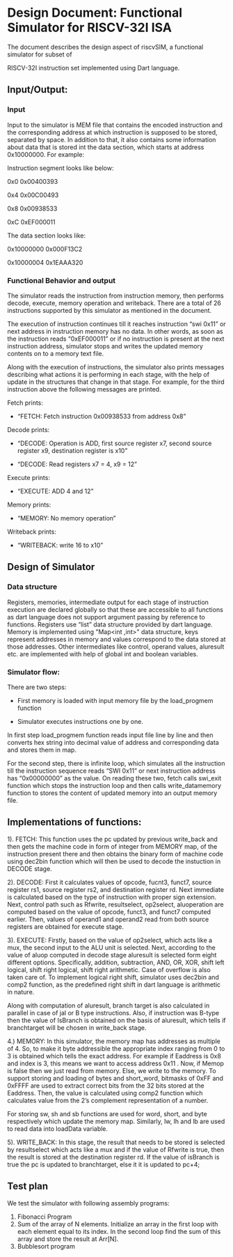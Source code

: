 # Design Document: Functional Simulator for RISCV-32I ISA 

The document describes the design aspect of riscvSIM, a functional simulator for subset of  

RISCV-32I instruction set implemented using Dart language. 

## Input/Output: 

### Input 

Input to the simulator is MEM file that contains the encoded instruction and the corresponding address at which instruction is supposed to be stored, separated by    space. In addition to that, it also contains some information about data that is stored int the data section, which starts at address 0x10000000.  For example: 

Instruction segment looks like below: 

0x0 0x00400393 

0x4 0x00C00493 

0x8 0x00938533 

0xC 0xEF000011 


The data section looks like: 

0x10000000 0x000F13C2 

0x10000004 0x1EAAA320 

### Functional Behavior and output 

The simulator reads the instruction from instruction memory, then performs decode, execute, memory operation and writeback. There are a total of 26 instructions supported by this simulator as mentioned in the document. 

The execution of instruction continues till it reaches instruction “swi 0x11” or next address in instruction memory has no data. In other words, as soon as the instruction reads “0xEF000011” or if no instruction is present at the next instruction address, simulator stops and writes the updated memory contents on to a memory text file.  

Along with the execution of instructions, the simulator also prints messages describing what actions it is performing in each stage, with the help of update in the structures that change in that stage. For example, for the third instruction above the following messages are printed. 

Fetch prints: 

- “FETCH: Fetch instruction 0x00938533 from address 0x8”  

Decode prints:

- “DECODE: Operation is ADD, first source register x7, second source register x9, destination register is x10” 

- “DECODE:  Read registers x7 = 4, x9 = 12” 

Execute prints:

- “EXECUTE: ADD 4 and 12” 

Memory prints:

- “MEMORY: No memory operation” 

Writeback prints:

- “WRITEBACK: write 16 to x10” 

## Design of Simulator 

### Data structure 

Registers, memories, intermediate output for each stage of instruction execution are declared globally so that these are accessible to all functions as dart language does not support argument passing by reference to functions. Registers use “list<int>” data structure provided by dart language. Memory is implemented using "Map<int ,int>" data structure, keys represent addresses in memory and values correspond to the data stored at those addresses. Other intermediates like control, operand values, aluresult etc. are implemented with help of global int and boolean variables. 


### Simulator flow: 

There are two steps: 

- First memory is loaded with input memory file by the load_progmem function 

- Simulator executes instructions one by one. 

In first step load_progmem function reads input file line by line and then converts hex string into decimal value of address and corresponding data and stores them in map. 

For the second step, there is infinite loop, which simulates all the instruction till the instruction sequence reads “SWI 0x11” or next instruction address has “0x00000000” as the value. On reading these two, fetch calls swi_exit function which stops the instruction loop and then calls write_datamemory function to stores the content of updated memory into an output memory file. 

## Implementations of functions: 

 
1). FETCH:  This function uses the pc updated by previous write_back and then gets the machine code in form of integer from MEMORY map, of the instruction present there and then obtains the binary form of machine code using dec2bin function which will then be used to decode the instuction in DECODE stage. 

2).  DECODE:  First it calculates values of opcode, fucnt3, funct7, source register rs1, source register rs2, and destination register rd. Next immediate is calculated based on the type of instruction with proper sign extension.                                                                                                                                                            Next, control path such as Rfwrite, resultselect, op2select, aluoperation are computed based on the value of opcode, funct3, and funct7 computed earlier. Then, values of operand1 and operand2 read from both source registers are obtained for execute stage. 

3). EXECUTE:  Firstly, based on the value of op2select, which acts like a mux, the second input to the ALU unit is selected. Next, according to the value of aluop computed in decode stage aluresult is selected form eight different options. Specifically, addition, subtraction, AND, OR, XOR, shift left logical, shift right logical, shift right arithmetic. Case of overflow is also taken care of. To implement logical right shift, simulator uses dec2bin and comp2 function, as the predefined right shift in dart language is arithmetic in nature. 

Along with computation of aluresult, branch target is also calculated in parallel in case of jal or B type instructions. Also, if instruction was B-type then the value of IsBranch is obtained on the basis of aluresult, which tells if branchtarget will be chosen in write_back stage. 

4.) MEMORY:  In this simulator, the memory map has addresses as multiple of 4. So, to make it byte addressible the appropriate index ranging from 0 to 3 is obtained which tells the exact address. For example if Eaddress is 0x8 and index is 3, this means we want to access address 0x11 .  Now, if Memop is false then we just read from memory. Else, we write to the memory. To support storing and loading of bytes and short_word, bitmasks of 0xFF and 0xFFFF are used to extract correct bits from the 32 bits stored at the Eaddress. Then, the value is calculated using comp2 function which calculates value from the 2’s complement representation of a number. 

For storing sw, sh and sb functions are used for word, short, and byte respectively which update the memory map. Similarly, lw, lh and lb are used to read data into loadData variable. 


5). WRITE_BACK:  In this stage, the result that needs to be stored is selected by resultselect which acts like a mux and if the value of Rfwrite is true, then the result is stored at the destination register rd. If the value of isBranch is true the pc is updated to branchtarget, else it it is updated to pc+4; 

## Test plan 

We test the simulator with following assembly programs: 

1. Fibonacci Program 
2. Sum of the array of N elements. Initialize an array in the first loop with each element equal to its index. In the second loop find the sum of this array and store the result at Arr[N].    
3.  Bubblesort program 

